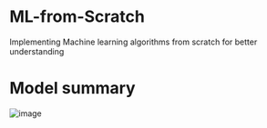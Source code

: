 # ML-from-Scratch
Implementing Machine learning algorithms from scratch for better understanding

# Model summary 
![image](https://github.com/user-attachments/assets/04f5f711-03e2-42d0-9cda-f6aa3b1b58f5)
